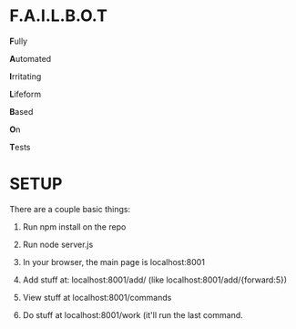 F.A.I.L.B.O.T 
=============
**F**ully

**A**utomated

**I**rritating

**L**ifeform

**B**ased

**O**n

**T**ests


SETUP
=====
There are a couple basic things:
1. Run npm install on the repo

2. Run node server.js

3. In your browser, the main page is localhost:8001

4. Add stuff at: localhost:8001/add/<command> (like localhost:8001/add/{forward:5})

5. View stuff at localhost:8001/commands

6. Do stuff at localhost:8001/work (it'll run the last command.

